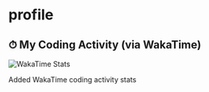 # profile

## ⏱ My Coding Activity (via WakaTime)

![WakaTime Stats](https://github-readme-stats.vercel.app/api/wakatime?username=khan836&layout=compact&theme=github_dark)

Added WakaTime coding activity stats
